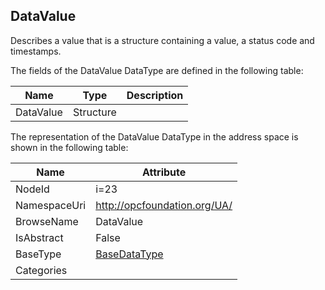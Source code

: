 <!-- datatype -->
## DataValue
Describes a value that is a structure containing a value, a status code and timestamps.  
<!-- end of description -->
The fields of the DataValue DataType are defined in the following table:  

|Name|Type|Description|
|---|---|---|
|DataValue|Structure||

The representation of the DataValue DataType in the address space is shown in the following table:  

|Name|Attribute|
|---|---|
|NodeId|i=23|
|NamespaceUri|http://opcfoundation.org/UA/|
|BrowseName|DataValue|
|IsAbstract|False|
|BaseType|[BaseDataType](../../DataTypes/BaseDataType/readme.md)|
|Categories||

